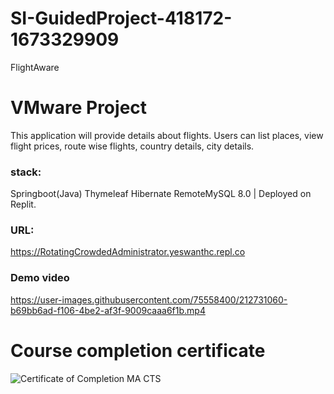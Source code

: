 # SI-GuidedProject-418172-1673329909
FlightAware
# VMware Project 

This application will provide details about flights. Users can list places, view flight prices, route wise flights, country details, city details.

### stack:
Springboot(Java) Thymeleaf Hibernate RemoteMySQL 8.0 | Deployed on Replit.

### URL: 
https://RotatingCrowdedAdministrator.yeswanthc.repl.co



### Demo video
https://user-images.githubusercontent.com/75558400/212731060-b69bb6ad-f106-4be2-af3f-9009caaa6f1b.mp4
# Course completion certificate
![Certificate of Completion MA CTS](https://user-images.githubusercontent.com/75558400/212733262-0e5b79e1-4fb8-4761-98db-3432568bf3d8.jpg)
